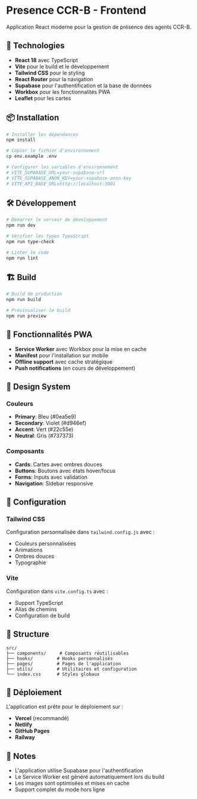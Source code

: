 # Presence CCR-B - Frontend

Application React moderne pour la gestion de présence des agents CCR-B.

## 🚀 Technologies

- **React 18** avec TypeScript
- **Vite** pour le build et le développement
- **Tailwind CSS** pour le styling
- **React Router** pour la navigation
- **Supabase** pour l'authentification et la base de données
- **Workbox** pour les fonctionnalités PWA
- **Leaflet** pour les cartes

## 📦 Installation

```bash
# Installer les dépendances
npm install

# Copier le fichier d'environnement
cp env.example .env

# Configurer les variables d'environnement
# VITE_SUPABASE_URL=your-supabase-url
# VITE_SUPABASE_ANON_KEY=your-supabase-anon-key
# VITE_API_BASE_URL=http://localhost:3001
```

## 🛠️ Développement

```bash
# Démarrer le serveur de développement
npm run dev

# Vérifier les types TypeScript
npm run type-check

# Linter le code
npm run lint
```

## 🏗️ Build

```bash
# Build de production
npm run build

# Prévisualiser le build
npm run preview
```

## 📱 Fonctionnalités PWA

- **Service Worker** avec Workbox pour la mise en cache
- **Manifest** pour l'installation sur mobile
- **Offline support** avec cache stratégique
- **Push notifications** (en cours de développement)

## 🎨 Design System

### Couleurs
- **Primary**: Bleu (#0ea5e9)
- **Secondary**: Violet (#d946ef)
- **Accent**: Vert (#22c55e)
- **Neutral**: Gris (#737373)

### Composants
- **Cards**: Cartes avec ombres douces
- **Buttons**: Boutons avec états hover/focus
- **Forms**: Inputs avec validation
- **Navigation**: Sidebar responsive

## 🔧 Configuration

### Tailwind CSS
Configuration personnalisée dans `tailwind.config.js` avec :
- Couleurs personnalisées
- Animations
- Ombres douces
- Typographie

### Vite
Configuration dans `vite.config.ts` avec :
- Support TypeScript
- Alias de chemins
- Configuration de build

## 📁 Structure

```
src/
├── components/     # Composants réutilisables
├── hooks/         # Hooks personnalisés
├── pages/         # Pages de l'application
├── utils/         # Utilitaires et configuration
└── index.css      # Styles globaux
```

## 🚀 Déploiement

L'application est prête pour le déploiement sur :
- **Vercel** (recommandé)
- **Netlify**
- **GitHub Pages**
- **Railway**

## 📝 Notes

- L'application utilise Supabase pour l'authentification
- Le Service Worker est généré automatiquement lors du build
- Les images sont optimisées et mises en cache
- Support complet du mode hors ligne
